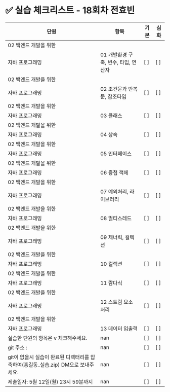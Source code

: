 # ✅ 실습 체크리스트 - 18회차 전효빈

| 단원 | 항목 | 기본 | 심화 |
|------|------|------|------|
|  02 백엔드 개발을 위한
자바 프로그래밍 | 01 개발환경 구축, 변수, 타입, 연산자 | [ ] | [ ] |
|  02 백엔드 개발을 위한
자바 프로그래밍 | 02 조건문과 반복문, 참조타입 | [ ] | [ ] |
|  02 백엔드 개발을 위한
자바 프로그래밍 | 03 클래스 | [ ] | [ ] |
|  02 백엔드 개발을 위한
자바 프로그래밍 | 04 상속 | [ ] | [ ] |
|  02 백엔드 개발을 위한
자바 프로그래밍 | 05 인터페이스 | [ ] | [ ] |
|  02 백엔드 개발을 위한
자바 프로그래밍 | 06 중첩 객체 | [ ] | [ ] |
|  02 백엔드 개발을 위한
자바 프로그래밍 | 07 예외처리, 라이브러리 | [ ] | [ ] |
|  02 백엔드 개발을 위한
자바 프로그래밍 | 08 멀티스레드 | [ ] | [ ] |
|  02 백엔드 개발을 위한
자바 프로그래밍 | 09 제너릭, 컬렉션 | [ ] | [ ] |
|  02 백엔드 개발을 위한
자바 프로그래밍 | 10 컬렉션 | [ ] | [ ] |
|  02 백엔드 개발을 위한
자바 프로그래밍 | 11 람다식 | [ ] | [ ] |
|  02 백엔드 개발을 위한
자바 프로그래밍 | 12 스트림 요소 처리 | [ ] | [ ] |
|  02 백엔드 개발을 위한
자바 프로그래밍 | 13 데이터 입출력 | [ ] | [ ] |
| 실습한 단원의 항목은 v 체크해주세요. | nan | [ ] | [ ] |
| git 주소 :  | nan | [ ] | [ ] |
| git이 없을시 실습이 완료된 디렉터리를 압축하여(홍길동_실습.zip) DM으로 보내주세요.   | nan | [ ] | [ ] |
| 제출일자: 5월 12일(월) 23시 59분까지 | nan | [ ] | [ ] |
